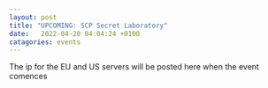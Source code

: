 ```yaml
---
layout: post
title: "UPCOMING: SCP Secret Laboratory"
date:   2022-04-20 04:04:24 +0100
catagories: events
---
```


The ip for the EU and US servers will be posted here when the event comences
